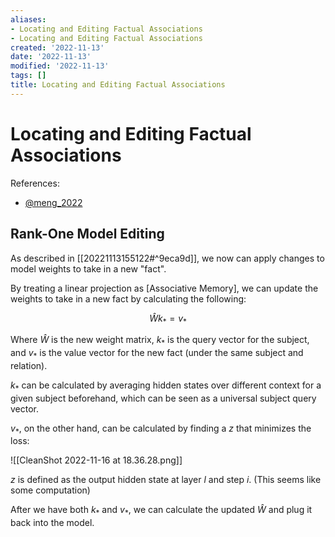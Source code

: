 ```yaml
---
aliases:
- Locating and Editing Factual Associations
- Locating and Editing Factual Associations
created: '2022-11-13'
date: '2022-11-13'
modified: '2022-11-13'
tags: []
title: Locating and Editing Factual Associations
---
```


# Locating and Editing Factual Associations

References:
- [@meng_2022](zotero://select/items/@meng_2022)

## Rank-One Model Editing

As described in [[20221113155122#^9eca9d]], we now can apply changes to model weights to take in a new "fact".

By treating a linear projection as [Associative Memory], we can update the weights to take in a new fact by calculating the following:

$$
\hat{W}k_* = v_*
$$

Where $\hat{W}$ is the new weight matrix, $k_*$ is the query vector for the subject, and $v_*$ is the value vector for the new fact (under the same subject and relation).

$k_*$ can be calculated by averaging hidden states over different context for a given subject beforehand, which can be seen as a universal subject query vector.

$v_*$, on the other hand, can be calculated by finding a $z$ that minimizes the loss:

![[CleanShot 2022-11-16 at 18.36.28.png]]

$z$ is defined as the output hidden state at layer $l$ and step $i$. (This seems like some computation)

After we have both $k_*$ and $v_*$, we can calculate the updated $\hat{W}$ and plug it back into the model.